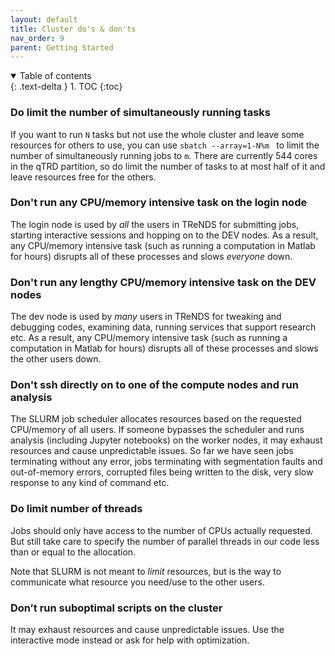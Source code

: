 ```yaml
---
layout: default
title: Cluster do's & don'ts
nav_order: 9
parent: Getting Started
---
```

<details open markdown="block">
  <summary>
    Table of contents
  </summary>
  {: .text-delta }
1. TOC
{:toc}
</details>

### Do limit the number of simultaneously running tasks

If you want to run `N` tasks but not use the whole cluster and leave
some resources for others to use, you can use
`sbatch --array=1-N%m `<job submission script> to limit the number of
simultaneously running jobs to `m`. There are currently 544 cores in the
qTRD partition, so do limit the number of tasks to at most half of it
and leave resources free for the others.

### Don't run any CPU/memory intensive task on the login node

The login node is used by *all* the users in TReNDS for submitting jobs,
starting interactive sessions and hopping on to the DEV nodes. As a
result, any CPU/memory intensive task (such as running a computation in
Matlab for hours) disrupts all of these processes and slows *everyone*
down.

### Don't run any lengthy CPU/memory intensive task on the DEV nodes

The dev node is used by *many* users in TReNDS for tweaking and
debugging codes, examining data, running services that support research
etc. As a result, any CPU/memory intensive task (such as running a
computation in Matlab for hours) disrupts all of these processes and
slows the other users down.

### Don't ssh directly on to one of the compute nodes and run analysis

The SLURM job scheduler allocates resources based on the requested
CPU/memory of all users. If someone bypasses the scheduler and runs
analysis (including Jupyter notebooks) on the worker nodes, it may
exhaust resources and cause unpredictable issues. So far we have seen
jobs terminating without any error, jobs terminating with segmentation
faults and out-of-memory errors, corrupted files being written to the
disk, very slow response to any kind of command etc.

### Do limit number of threads

Jobs should only have access to the number of CPUs actually
requested. But still take care to specify the number of parallel threads in our code less than or equal to the allocation.

Note that SLURM is not meant to *limit* resources, but is the way to
communicate what resource you need/use to the other users.

### Don’t run suboptimal scripts on the cluster

It may exhaust resources and cause unpredictable issues. Use the
interactive mode instead or ask for help with optimization.